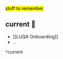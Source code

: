 <mark class='underline'>stuff to remember</mark>

## current 📓

- [[LUQA Onboarding]]
- ..

^current